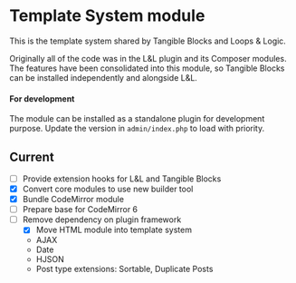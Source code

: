 # Template System module

This is the template system shared by Tangible Blocks and Loops & Logic.

Originally all of the code was in the L&L plugin and its Composer modules. The features have been consolidated into this module, so Tangible Blocks can be installed independently and alongside L&L.

#### For development

The module can be installed as a standalone plugin for development purpose. Update the version in `admin/index.php` to load with priority.


## Current

- [ ] Provide extension hooks for L&L and Tangible Blocks
- [x] Convert core modules to use new builder tool
- [x] Bundle CodeMirror module
- [ ] Prepare base for CodeMirror 6
- [ ] Remove dependency on plugin framework
  - [x] Move HTML module into template system
  - AJAX
  - Date
  - HJSON
  - Post type extensions: Sortable, Duplicate Posts

